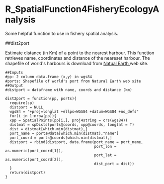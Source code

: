 # R_SpatialFunction4FisheryEcologyAnalysis
Some helpful function to use in fishery spatial analysis.

##dist2port

Estimate distance (in Km) of a point to the nearest harbour. This function retrieves name, coordinates and distance of the neareset harbour. The shapefile of world's harbours is download from <a href="http://www.naturalearthdata.com/downloads/10m-cultural-vectors/ports/"> Natual Earth </a> web site.

```{r global_options, include = FALSE}
##Inputs
#pp: 2 column data.frame (x,y) in wgs84
#ports: Shapefile of world's port from Natural Earth web site
##Output
#distport = dataframe with name, coords and distance (km) 

dist2port = function(pp, ports){
  require(sp)
  distport = NULL
  wgs84 = "+proj=longlat +ellps=WGS84 +datum=WGS84 +no_defs"
  for(i in 1:nrow(pp)){
  xpp = SpatialPoints(pp[i,], proj4string = crs(wgs84))
  distmat = spDists(ports@coords, xpp@coords, longlat = T)
  dist = distmat[which.min(distmat),]
  port_name = ports@data[which.min(distmat),"name"]
  port_coord = ports@coords[which.min(distmat),]
  distport = rbind(distport, data.frame(port_name = port_name, 
                                        port_lon = as.numeric(port_coord[1]), 
                                        port_lat = as.numeric(port_coord[2]), 
                                        dist_port = dist))
  }
  return(distport)
}
```
